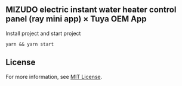## MIZUDO electric instant water heater control panel (ray mini app) × Tuya OEM App

Install project and start project

```
yarn && yarn start
```

## License

For more information, see [MIT License](LICENSE).

